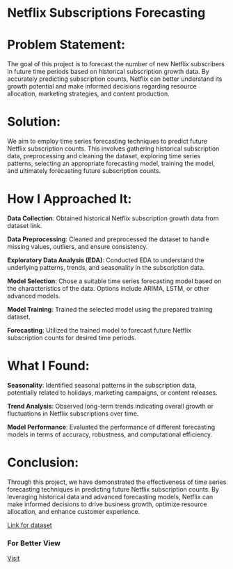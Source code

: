 # Netflix Subscriptions Forecasting

# Problem Statement:
The goal of this project is to forecast the number of new Netflix subscribers in future time periods based on historical subscription growth data. By accurately predicting subscription counts, Netflix can better understand its growth potential and make informed decisions regarding resource allocation, marketing strategies, and content production.

# Solution:
We aim to employ time series forecasting techniques to predict future Netflix subscription counts. This involves gathering historical subscription data, preprocessing and cleaning the dataset, exploring time series patterns, selecting an appropriate forecasting model, training the model, and ultimately forecasting future subscription counts.

# How I Approached It:
**Data Collection**: Obtained historical Netflix subscription growth data from dataset link.

**Data Preprocessing**: Cleaned and preprocessed the dataset to handle missing values, outliers, and ensure consistency.

**Exploratory Data Analysis (EDA)**: Conducted EDA to understand the underlying patterns, trends, and seasonality in the subscription data.

**Model Selection**: Chose a suitable time series forecasting model based on the characteristics of the data. Options include ARIMA, LSTM, or other advanced models.

**Model Training**: Trained the selected model using the prepared training dataset.

**Forecasting**: Utilized the trained model to forecast future Netflix subscription counts for desired time periods.

# What I Found:
**Seasonality**: Identified seasonal patterns in the subscription data, potentially related to holidays, marketing campaigns, or content releases.

**Trend Analysis**: Observed long-term trends indicating overall growth or fluctuations in Netflix subscriptions over time.

**Model Performance**: Evaluated the performance of different forecasting models in terms of accuracy, robustness, and computational efficiency.


# Conclusion:
Through this project, we have demonstrated the effectiveness of time series forecasting techniques in predicting future Netflix subscription counts. By leveraging historical data and advanced forecasting models, Netflix can make informed decisions to drive business growth, optimize resource allocation, and enhance customer experience.

[Link for dataset](https://statso.io/forecasting-subscriptions-case-study/)

### For Better View
[Visit](https://nbviewer.org/github/onkar-kota/Netflix-Subscription-Forcasting/blob/master/3.%20Netflix%20Subscriptions%20Forecasting.ipynb)

